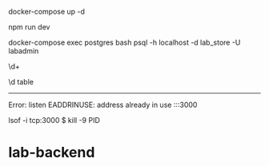 docker-compose up -d

npm run dev

docker-compose exec postgres bash
psql -h localhost -d lab_store -U labadmin

\d+

\d table

---

Error: listen EADDRINUSE: address already in use :::3000

lsof -i tcp:3000
$ kill -9 PID

# lab-backend
